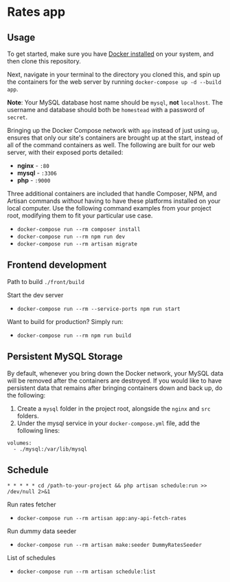 # Rates app

## Usage

To get started, make sure you have [Docker installed](https://docs.docker.com/docker-for-mac/install/) on your system, and then clone this repository.

Next, navigate in your terminal to the directory you cloned this, and spin up the containers for the web server by running `docker-compose up -d --build app`.

**Note**: Your MySQL database host name should be `mysql`, **not** `localhost`. The username and database should both be `homestead` with a password of `secret`. 

Bringing up the Docker Compose network with `app` instead of just using `up`, ensures that only our site's containers are brought up at the start, instead of all of the command containers as well. The following are built for our web server, with their exposed ports detailed:

- **nginx** - `:80`
- **mysql** - `:3306`
- **php** - `:9000`

Three additional containers are included that handle Composer, NPM, and Artisan commands *without* having to have these platforms installed on your local computer. Use the following command examples from your project root, modifying them to fit your particular use case.

- `docker-compose run --rm composer install`
- `docker-compose run --rm npm run dev`
- `docker-compose run --rm artisan migrate`

## Frontend development

Path to build `./front/build`

Start the dev server
- `docker-compose run --rm --service-ports npm run start`

Want to build for production? Simply run: 
- `docker-compose run --rm npm run build`

## Persistent MySQL Storage

By default, whenever you bring down the Docker network, your MySQL data will be removed after the containers are destroyed. If you would like to have persistent data that remains after bringing containers down and back up, do the following:

1. Create a `mysql` folder in the project root, alongside the `nginx` and `src` folders.
2. Under the mysql service in your `docker-compose.yml` file, add the following lines:

```
volumes:
  - ./mysql:/var/lib/mysql
```

## Schedule

`* * * * * cd /path-to-your-project && php artisan schedule:run >> /dev/null 2>&1`

Run rates fetcher
- `docker-compose run --rm artisan app:any-api-fetch-rates`

Run dummy data seeder
- `docker-compose run --rm artisan make:seeder DummyRatesSeeder`

List of schedules
- `docker-compose run --rm artisan schedule:list`
